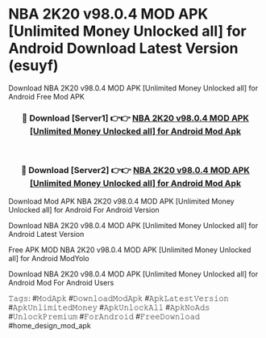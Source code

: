 # NBA 2K20 v98.0.4 MOD APK [Unlimited Money Unlocked all] for Android Download Latest Version (esuyf)
Download NBA 2K20 v98.0.4 MOD APK [Unlimited Money Unlocked all] for Android Free Mod APK

<div align="center">
<h3>🔴 Download [Server1] 👉👉 <a href="https://apkcomod.com?title=NBA_2K20_v98.0.4_MOD_APK_[Unlimited_Money_Unlocked_all]_for_Android">NBA 2K20 v98.0.4 MOD APK [Unlimited Money Unlocked all] for Android Mod Apk</a></h3><br>

<h3>🔴 Download [Server2] 👉👉 <a href="https://apkcomod.com?title=NBA_2K20_v98.0.4_MOD_APK_[Unlimited_Money_Unlocked_all]_for_Android">NBA 2K20 v98.0.4 MOD APK [Unlimited Money Unlocked all] for Android Mod Apk</a></h3>
</div>


Download Mod APK NBA 2K20 v98.0.4 MOD APK [Unlimited Money Unlocked all] for Android For Android Version

Download NBA 2K20 v98.0.4 MOD APK [Unlimited Money Unlocked all] for Android Latest Version

Free APK MOD NBA 2K20 v98.0.4 MOD APK [Unlimited Money Unlocked all] for Android ModYolo

Download NBA 2K20 v98.0.4 MOD APK [Unlimited Money Unlocked all] for Android Mod For Android Users

𝚃𝚊𝚐𝚜: #𝙼𝚘𝚍𝙰𝚙𝚔 #𝙳𝚘𝚠𝚗𝚕𝚘𝚊𝚍𝙼𝚘𝚍𝙰𝚙𝚔 #𝙰𝚙𝚔𝙻𝚊𝚝𝚎𝚜𝚝𝚅𝚎𝚛𝚜𝚒𝚘𝚗 #𝙰𝚙𝚔𝚄𝚗𝚕𝚒𝚖𝚒𝚝𝚎𝚍𝙼𝚘𝚗𝚎𝚢 #𝙰𝚙𝚔𝚄𝚗𝚕𝚘𝚌𝚔𝙰𝚕𝚕 #𝙰𝚙𝚔𝙽𝚘𝙰𝚍𝚜 #𝚄𝚗𝚕𝚘𝚌𝚔𝙿𝚛𝚎𝚖𝚒𝚞𝚖 #𝙵𝚘𝚛𝙰𝚗𝚍𝚛𝚘𝚒𝚍 #𝙵𝚛𝚎𝚎𝙳𝚘𝚠𝚗𝚕𝚘𝚊𝚍 #home_design_mod_apk